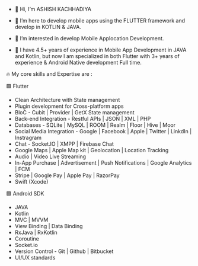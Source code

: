 - 👋 Hi, I’m ASHISH KACHHADIYA
- 🌱 I’m here to develop mobile apps using the FLUTTER framework and develop in KOTLIN & JAVA.

- 👀 I’m interested in develop Mobile Applocation Development.

- 💞️ I have 4.5+ years of experience in Mobile App Development in JAVA and Kotlin, but now I am specialized in both Flutter with 3+ years of experience & Android Native development Full time.



🔥 My core skills and Expertise are :

🟩 Flutter
- Clean Architecture with State management
- Plugin development for Cross-platform apps
- BloC - Cubit | Provider | GetX State management
- Back-end Integration - Restful APIs | JSON | XML | PHP
- Databases - SQLite | MySQL | ROOM | Realm | Floor | Hive | Moor
- Social Media Integration - Google | Facebook | Apple | Twitter | LinkdIn | Instragram
- Chat - Socket.IO | XMPP | Firebase Chat
- Google Maps | Apple Map kit | Geolocation | Location Tracking
- Audio | Video Live Streaming
- In-App Purchase | Advertisement | Push Notifications | Google Analytics | FCM
- Stripe | Google Pay | Apple Pay | RazorPay
- Swift (Xcode)

🟩 Android SDK
- JAVA
- Kotlin
- MVC | MVVM
- View Binding | Data Binding
- RxJava | RxKotlin
- Coroutine
- Socket.io
- Version Control - Git | Github | Bitbucket
- UI/UX standards


<!---
ashish-kachhadiya/ashish-kachhadiya is a ✨ special ✨ repository because its `README.md` (this file) appears on your GitHub profile.
You can click the Preview link to take a look at your changes.
--->
